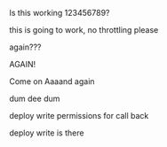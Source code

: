 Is this working 123456789?

this is going to work, no throttling please

again???

AGAIN!

Come on
Aaaand again

dum dee dum

deploy write permissions for call back

deploy write is there
